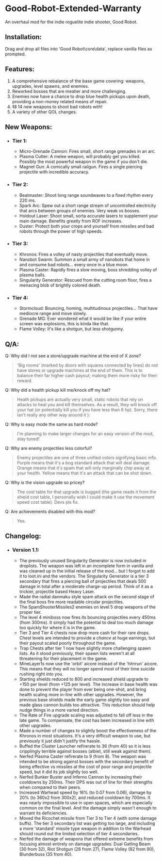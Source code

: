 # Good-Robot-Extended-Warranty
An overhaul mod for the indie roguelite indie shooter, Good Robot.

## Installation:
Drag and drop all files into 'Good Robot\core\data', replace vanilla files as prompted.

## Features:
1. A comprehensive rebalance of the base game covering: weapons, upgrades, level spawns, and enemies.
2. Reworked bosses that are meatier and more challenging.
3. Enemies now have a chance to drop blue health pickups upon death, providing a non-money related means of repair.
4. ~~13~~ 14 new weapons to shoot bad robots with!
5. A variety of other QOL changes.

## New Weapons: 
- ### Tier 1:
  - Micro-Grenade Cannon: Fires small, short range grenades in an arc.
  - Plasma Cutter: A melee weapon, will probably get you killed. Possibly the most powerful weapon in the game if you don't die.
  - Magnet Gun: A comically small railgun. Fires a single piercing projectile with incredible accuracy.
- ### Tier 2:
  - Beatmaster: Shoot long range soundwaves to a fixed rhythm every 220 ms.
  - Spark Arc: Spew out a short range stream of uncontrolled electricity that arcs between groups of enemies. Very weak vs bosses.
  - Holdout Laser: Shoot small, sorta accurate lasers to supplement your main damage. Benefits greatly from ROF increases.
  - Duster: Protect both your crops and yourself from missiles and bad robots through the power of high speeds.
- ### Tier 3:
  - Khronos: Fires a volley of nasty projectiles that eventually move.
  - Nanobot Swarm: Summon a small army of nanobots that home in and consume bad robots... every once in a blue moon.
  - Plasma Caster: Rapidly fires a slow moving, boss shredding volley of plasma balls.
  - Singularity Generator: Rescued from the cutting room floor, fires a menacing blob of brightly colored death.
- ### Tier 4:
  - Stormcloud: Bouncing, homing, multitudinous projectiles... That have mediocre range and move slowly. 
  - Grenade MG: Ever wondered what it would be like if your entire screen was explosions, this is kinda like that.
  - Flame Volley: It's like a shotgun, but less shotgunny.

## Q/A:
Q: Why did I not see a store/upgrade machine at the end of X zone?
> 'Big rooms' (marked by doors with squares connected by lines) do not have stores or upgrade machines at the end of them. This is to balance their far higher cash payout; making them more risky for their reward.

Q: Why did a health pickup kill me/knock off my hat?
> Heath pickups are actually very small, static robots that rely on attacks to heal you and kill themselves. As a result, they will knock off your hat (or potentially kill you if you have less than 6 hp). Sorry, there isn't really any other way around it ):

Q: Why is easy mode the same as hard mode?
> I'm planning to make larger changes for an easy version of the mod, stay tuned!

Q: Why are enemy projectiles less colorful?
> Enemy projectiles are one of three unified colors signifying basic info. Purple means that it's a bog standard attack that will deal damage. Orange means that it's spam that will only marginally chip away at your health. Yellow means that it's an attack that can be shot down.

Q: Why is the vision upgrade so pricey?
> The cost table for that upgrade is bugged (the game reads it from the shield cost table, I personally wish I could make it use the movement speed cost table). Devs pls fix.

Q: Are achievements disabled with this mod?
> Yes.

## Changelog:
- ### Version 1.1:
  - The previously unused Singularity Generator is now included in droplists. The weapon was left in an incomplete form in vanilla and was cleaned up in the initial release of the mod... but I forgot to add it to loot.ini and the vendors. The Singularity Generator is a tier 3 secondary that fires a piercing ball of projectiles that deals 500 damage in total after a moderate charge-up period. Think of it as a trickier, projectile based Heavy Laser.
  - Made the radial danmaku style spam attack on the second stage of the final boss fire more readable circular projectiles.
  - The SpamShooterMissiles2 enemies on level 5 drop weapons of the proper tier.
  - The level 4 miniboss now fires its bouncing projectiles every 450ms (from 300ms). It simply had the potential to deal too much damage too quickly for where it is in the game.
  - Tier 3 and Tier 4 chests now drop more cash for their rare drops. Chest levels are intended to provide a *chance* at huge earnings, but their payout scaled poorly throughout the game.
  - Trap Chests after tier 1 now have slightly more challenging spawn lists. As it stood previously, their spawn lists weren't at all threatening for their placement in the game.
  - MineLayer1s now use the 'orbit' aicore instead of the 'hitnrun' aicore. This means that they will no longer spend most of their time suicide rushing right into you.
  - Starting shields reduced to 800 and increased shield upgrade to +150 per level (from +125 per level). The increase in base health was done to prevent the player from ever being one-shot, and bring health scaling more in-line with other upgrades. However, the previous base shields made the early game slightly too easy and made glass cannon builds too attractive. This reduction should help nudge things in a more varied direction.
  - The Rate of Fire upgrade scaling was adjusted to fall off less in the late game. To compensate, the cost has been increased in line with other upgrades.
  - Made a number of changes to slightly boost the effectiveness of the Khronos in most situations. It's a very difficult weapon to use, but previously it just didn't justify the hassle.
  - Buffed the Cluster Launcher refirerate to 36 (from 40) so it is less cripplingly terrible against bosses (albiet, still weak against them).
  - Nerfed Plasma Caster refirerate to 9 (from 8). The weapon was intended to be strong against bosses with the secondary benefit of being effective vs missiles at the cost of poor range and projectile speed, but it did its job slightly too well.
  - Nerfed Bunker Buster and Inferno Cannon by increasing their cooldowns by 250ms. Their DPS was out of line for their strengths when compared to their peers.
  - Increased Warhead speed by 16% (to 0.07 from 0.06), damage by 20% (to 360x2 from 300x2), and reduced cooldown by 700ms. It was nearly impossible to use in open spaces, which are especially common on the final level. And the damage simply wasn't enough to warrant its deficiencies.
  - Moved the Ricochet missile from Tier 3 to Tier 4 (with some damage buffs). The tier 3 secondary list was getting too large, and including a more 'standard' missile type weapon in addition to the Warhead should round out the limited selection of tier 4 secondaries.
  - Nerfed the damage of weapons that offered extreme benefits from focusing almost entirely on damage upgrades: Dual Gatling Beam (30 from 32), Riot Shotgun (26 from 27), Flame Volley (82 from 90), Blunderbuss (35 from 40).